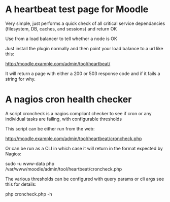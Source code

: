 # A heartbeat test page for Moodle

Very simple, just performs a quick check of all critical service
dependancies (filesystem, DB, caches, and sessions) and return OK

Use from a load balancer to tell whether a node is OK

Just install the plugin normally and then point your load balance
to a url like this:

http://moodle.example.com/admin/tool/heartbeat/

It will return a page with either a 200 or 503 response code and
if it fails a string for why.

# A nagios cron health checker

A script croncheck is a nagios compliant checker to see if cron
or any individual tasks are failing, with configurable thresholds

This script can be either run from the web:

http://moodle.example.com/admin/tool/heartbeat/croncheck.php

Or can be run as a CLI in which case it will return in the format
expected by Nagios:

sudo -u www-data php /var/www/moodle/admin/tool/heartbeat/croncheck.php

The various thresholds can be configured with query params or cli args
see this for details:

php croncheck.php -h


